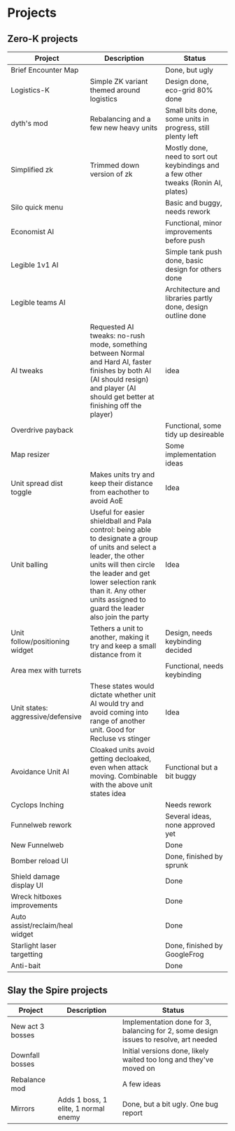 # Projects

## Zero-K projects

| Project     | Description | Status |
| ----------- | ----------- | ----------- |
| Brief Encounter Map      |        | Done, but ugly |
| Logistics-K      | Simple ZK variant themed around logistics       | Design done, eco-grid 80% done |
| dyth's mod      | Rebalancing and a few new heavy units       | Small bits done, some units in progress, still plenty left |
| Simplified zk      | Trimmed down version of zk       | Mostly done, need to sort out keybindings and a few other tweaks (Ronin AI, plates) |
| Silo quick menu     |        | Basic and buggy, needs rework |
| Economist AI    |        | Functional, minor improvements before push |
| Legible 1v1 AI    |        | Simple tank push done, basic design for others done |
| Legible teams AI    |        | Architecture and libraries partly done, design outline done |
| AI tweaks    | Requested AI tweaks: no-rush mode, something between Normal and Hard AI, faster finishes by both AI (AI should resign) and player (AI should get better at finishing off the player)      | idea |
| Overdrive payback    |        | Functional, some tidy up desireable |
| Map resizer     |        | Some implementation ideas |
| Unit spread dist toggle     | Makes units try and keep their distance from eachother to avoid AoE       | Idea |
| Unit balling     | Useful for easier shieldball and Pala control: being able to designate a group of units and select a leader, the other units will then circle the leader and get lower selection rank than it. Any other units assigned to guard the leader also join the party      | Idea |
| Unit follow/positioning widget     | Tethers a unit to another, making it try and keep a small distance from it       | Design, needs keybinding decided |
| Area mex with turrets     |        | Functional, needs keybinding |
| Unit states: aggressive/defensive     | These states would dictate whether unit AI would try and avoid coming into range of another unit. Good for Recluse vs stinger       | Idea |
| Avoidance Unit AI     | Cloaked units avoid getting decloaked, even when attack moving. Combinable with the above unit states idea       | Functional but a bit buggy |
| Cyclops Inching      |        | Needs rework |
| Funnelweb rework    |        | Several ideas, none approved yet |
| New Funnelweb    |        | Done |
| Bomber reload UI    |        | Done, finished by sprunk |
| Shield damage display UI    |        | Done |
| Wreck hitboxes improvements   |        | Done |
| Auto assist/reclaim/heal widget   |        | Done |
| Starlight laser targetting   |        | Done, finished by GoogleFrog |
| Anti-bait   |        | Done |

## Slay the Spire projects
| Project     | Description | Status |
| ----------- | ----------- | ----------- |
| New act 3 bosses      |        | Implementation done for 3, balancing for 2, some design issues to resolve, art needed |
| Downfall bosses     |        | Initial versions done, likely waited too long and they've moved on |
| Rebalance mod      |        | A few ideas |
| Mirrors      | Adds 1 boss, 1 elite, 1 normal enemy       | Done, but a bit ugly. One bug report |
